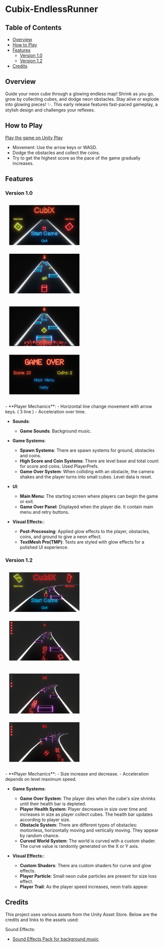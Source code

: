 # Cubix-EndlessRunner

## Table of Contents
- [Overview](#overview)
- [How to Play](#how-to-play)
- [Features](#features)
  - [Version 1.0](#version-10)
  - [Version 1.2](#version-12)
- [Credits](#credits)

## Overview
Guide your neon cube through a glowing endless map! Shrink as you go, grow by collecting cubes, and dodge neon obstacles. Stay alive or explode into glowing pieces! ✨. 
This early release features fast-paced gameplay, a stylish design and challenges your reflexes.

## How to Play
[Play the game on Unity Play](https://play.unity.com/en/games/e59de455-5914-49e6-90d7-e9e5d8ceab5b/cubix)

- Movement: Use the arrow keys or WASD.
- Dodge the obstacles and collect the coins.
- Try to get the highest score as the pace of the game gradually increases.

## Features

### Version 1.0
<p float="left">
  <img src="Source_Images/1.png" alt="Screenshot 1" width="45%" style="margin: 2.5%;" />
  <img src="Source_Images/2.png" alt="Screenshot 2" width="45%" style="margin: 2.5%;" />
</p>
<p float="left">
  <img src="Source_Images/3.png" alt="Screenshot 3" width="45%" style="margin: 2.5%;" />
  <img src="Source_Images/4.png" alt="Screenshot 4" width="45%" style="margin: 2.5%;" />
</p>
- **Player Mechanics**:
  - Horizontal line change movement with arrow keys. ( 3 line )
  - Acceleration over time.
 
- **Sounds**:
  - **Game Sounds**: Background music.

- **Game Systems**:
  - **Spawn Systems**: There are spawn systems for ground, obstacles and coins.
  - **High Score and Coin Systems**: There are level base and total count for score and coins. Used PlayerPrefs.
  - **Game Over System**: When colliding with an obstacle, the camera shakes and the player turns into small cubes. Level data is reset.

- **UI**:
  - **Main Menu**: The starting screen where players can begin the game or exit. 
  - **Game Over Panel**: Displayed when the player die. It contain main menu and retry buttons.
 
- **Visual Effects:**:
    - **Post-Processing**: Applied glow effects to the player, obstacles, coins, and ground to give a neon effect.
    - **TextMesh Pro(TMP)**: Texts are styled with glow effects for a polished UI experience.
 
### Version 1.2
<p float="left">
  <img src="Source_Images/5.png" alt="Screenshot 1" width="45%" style="margin: 2.5%;" />
  <img src="Source_Images/6.png" alt="Screenshot 2" width="45%" style="margin: 2.5%;" />
</p>
<p float="left">
  <img src="Source_Images/7.png" alt="Screenshot 3" width="45%" style="margin: 2.5%;" />
  <img src="Source_Images/8.png" alt="Screenshot 4" width="45%" style="margin: 2.5%;" />
</p>
- **Player Mechanics**:
  - Size increase and decrease.
  - Acceleration depends on level maximum speed.

- **Game Systems**:
  - **Game Over System**: The player dies when the cube's size shrinks until their health bar is depleted.
  - **Player Health System**: Player decreases in size over time and increases in size as player collect cubes. The health bar updates according to player size.
  - **Obstacle System**: There are different types of obstacles: motionless, horizontally moving and vertically moving. They appear by random chance.
  - **Curved World System**: The world is curved with a custom shader. The curve value is randomly generated on the X or Y axis.
 
- **Visual Effects:**:
    - **Custom Shaders**: There ara custom shaders for curve and glow effects.
    - **Player Particle**: Small neon cube particles are present for size loss effect.
    - **Player Trail**: As the player speed increases, neon trails appear.


## Credits

This project uses various assets from the Unity Asset Store. Below are the credits and links to the assets used:
  
Sound Effects:
- [Sound Effects Pack for background music](https://assetstore.unity.com/packages/audio/music/electronic/breathtaking-vol-1-cyberpunk-electro-dark-synthwave-game-music-p-202947)


